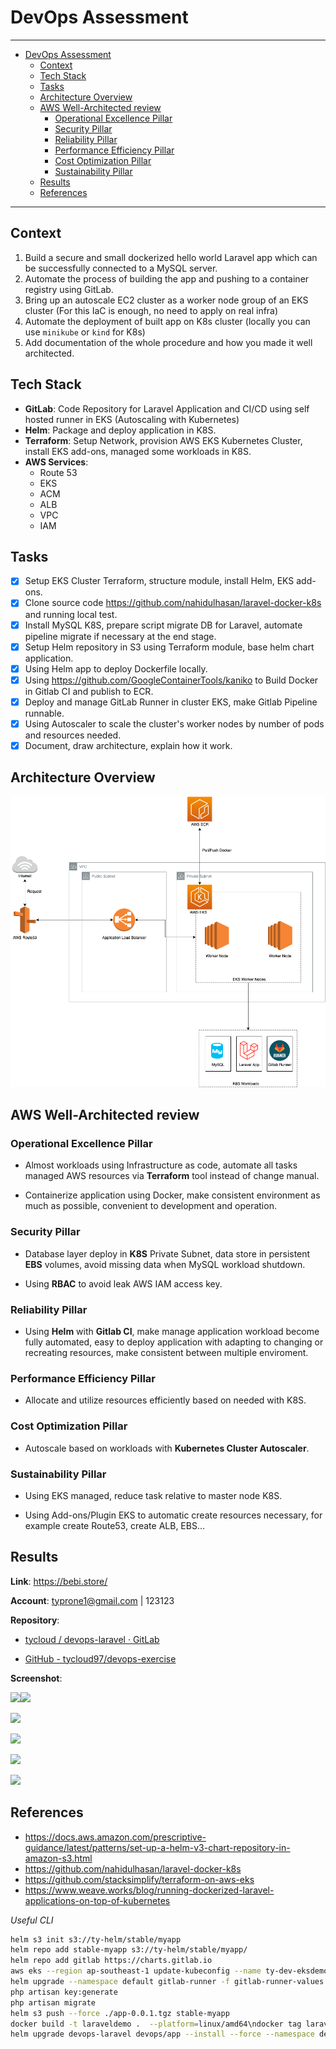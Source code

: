 # DevOps Assessment

---

- [DevOps Assessment](#devops-assessment)
  - [Context](#context)
  - [Tech Stack](#tech-stack)
  - [Tasks](#tasks)
  - [Architecture Overview](#architecture-overview)
  - [AWS Well-Architected review](#aws-well-architected-review)
    - [Operational Excellence Pillar](#operational-excellence-pillar)
    - [Security Pillar](#security-pillar)
    - [Reliability Pillar](#reliability-pillar)
    - [Performance Efficiency Pillar](#performance-efficiency-pillar)
    - [Cost Optimization Pillar](#cost-optimization-pillar)
    - [Sustainability Pillar](#sustainability-pillar)
  - [Results](#results)
  - [References](#references)

---

## Context

1. Build a secure and small dockerized hello world Laravel app which can be successfully connected to a MySQL server.
2. Automate the process of building the app and pushing to a container registry using GitLab.
3. Bring up an autoscale EC2 cluster as a worker node group of an EKS cluster (For this IaC is enough, no need to apply on real infra)
4. Automate the deployment of built app on K8s cluster (locally you can use `minikube` or `kind` for K8s)
5. Add documentation of the whole procedure and how you made it well architected.

## Tech Stack

- **GitLab**: Code Repository for Laravel Application and CI/CD using self hosted runner in EKS (Autoscaling with Kubernetes)
- **Helm**: Package and deploy application in K8S.
- **Terraform**: Setup Network, provision AWS EKS Kubernetes Cluster, install EKS add-ons, managed some workloads in K8S.
- **AWS Services**:
  - Route 53
  - EKS
  - ACM
  - ALB
  - VPC
  - IAM

## Tasks

- [x] Setup EKS Cluster Terraform, structure module, install Helm, EKS add-ons.
- [x] Clone source code https://github.com/nahidulhasan/laravel-docker-k8s and running local test.
- [x] Install MySQL K8S, prepare script migrate DB for Laravel, automate pipeline migrate if necessary at the end stage.
- [x] Setup Helm repository in S3 using Terraform module, base helm chart application.
- [x] Using Helm app to deploy Dockerfile locally.
- [x] Using https://github.com/GoogleContainerTools/kaniko to Build Docker in Gitlab CI and publish to ECR.
- [x] Deploy and manage GitLab Runner in cluster EKS, make Gitlab Pipeline runnable.
- [x] Using Autoscaler to scale the cluster's worker nodes by number of pods and resources needed.
- [x] Document, draw architecture, explain how it work.

## Architecture Overview

![devops.drawio.png](./docs/devops.drawio.png)

## AWS Well-Architected review

### Operational Excellence Pillar

- Almost workloads using Infrastructure as code, automate all tasks managed AWS resources via **Terraform** tool instead of change manual.

- Containerize application using Docker, make consistent environment as much as possible, convenient to development and operation.

### Security Pillar

- Database layer deploy in **K8S** Private Subnet, data store in persistent **EBS** volumes, avoid missing data when MySQL workload shutdown.

- Using **RBAC** to avoid leak AWS IAM access key.

### Reliability Pillar

- Using **Helm** with **Gitlab CI**, make manage application workload become fully automated, easy to deploy application with adapting to changing or recreating resources, make consistent between multiple enviroment.

### Performance Efficiency Pillar

- Allocate and utilize resources efficiently based on needed with K8S.

### Cost Optimization Pillar

- Autoscale based on workloads with **Kubernetes Cluster Autoscaler**.

### Sustainability Pillar

- Using EKS managed, reduce task relative to master node K8S.

- Using Add-ons/Plugin EKS to automatic create resources necessary, for example create Route53, create ALB, EBS...

## Results

**Link**: https://bebi.store/

**Account**: typrone1@gmail.com | 123123

**Repository**:

- [tycloud / devops-laravel · GitLab](https://gitlab.com/tycloud/devops-laravel/)

- [GitHub - tycloud97/devops-exercise](https://github.com/tycloud97/devops-exercise)

**Screenshot**:

![](/Users/ty/Documents/Projects/CMC/devops-exercise/2022-08-07-12-57-11-image.png)![](/Users/ty/Documents/Projects/CMC/devops-exercise/2022-08-07-12-57-28-image.png)

![](/Users/ty/Documents/Projects/CMC/devops-exercise/2022-08-07-12-59-50-image.png)

![](/Users/ty/Documents/Projects/CMC/devops-exercise/2022-08-07-13-00-44-image.png)

![](/Users/ty/Documents/Projects/CMC/devops-exercise/2022-08-07-13-02-49-image.png)

![](/Users/ty/Documents/Projects/CMC/devops-exercise/2022-08-07-13-03-06-image.png)

## References

- https://docs.aws.amazon.com/prescriptive-guidance/latest/patterns/set-up-a-helm-v3-chart-repository-in-amazon-s3.html
- https://github.com/nahidulhasan/laravel-docker-k8s
- https://github.com/stacksimplify/terraform-on-aws-eks
- https://www.weave.works/blog/running-dockerized-laravel-applications-on-top-of-kubernetes

_Useful CLI_

```bash
helm s3 init s3://ty-helm/stable/myapp
helm repo add stable-myapp s3://ty-helm/stable/myapp/
helm repo add gitlab https://charts.gitlab.io
aws eks --region ap-southeast-1 update-kubeconfig --name ty-dev-eksdemo
helm upgrade --namespace default gitlab-runner -f gitlab-runner-values.yaml gitlab/gitlab-runner
php artisan key:generate
php artisan migrate
helm s3 push --force ./app-0.0.1.tgz stable-myapp
docker build -t laraveldemo .  --platform=linux/amd64\ndocker tag laraveldemo:latest 827539266883.dkr.ecr.ap-southeast-1.amazonaws.com/laraveldemo:latest\ndocker push 827539266883.dkr.ecr.ap-southeast-1.amazonaws.com/laraveldemo:latest
helm upgrade devops-laravel devops/app --install --force --namespace devops-laravel -f deployment/dev.yaml --set image.repository=${DOCKER_IMAGE},image.tag=${DOCKER_TAG} -->
```
